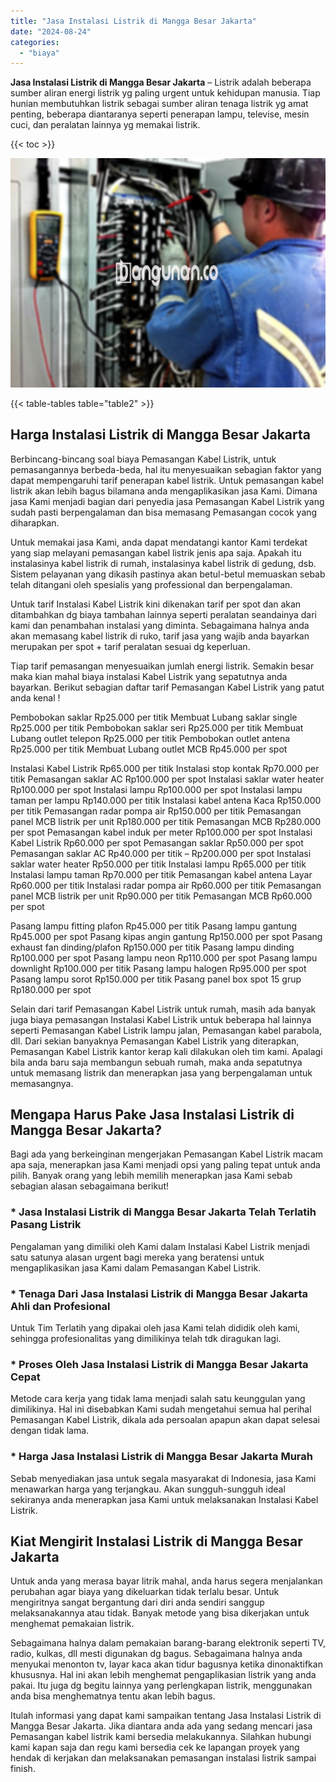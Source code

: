 ```yaml
---
title: "Jasa Instalasi Listrik di Mangga Besar Jakarta"
date: "2024-08-24"
categories: 
  - "biaya"
---
```


**Jasa Instalasi Listrik di Mangga Besar Jakarta** – Listrik adalah beberapa sumber aliran energi listrik yg paling urgent untuk kehidupan manusia. Tiap hunian membutuhkan listrik sebagai sumber aliran tenaga listrik yg amat penting, beberapa diantaranya seperti penerapan lampu, televise, mesin cuci, dan peralatan lainnya yg memakai listrik.

{{< toc >}}

![Jasa Instalasi Listrik di Mangga Besar Jakarta](/images/instalasi-listrik-murah24.png)

{{< table-tables table="table2" >}}

## Harga Instalasi Listrik di Mangga Besar Jakarta

Berbincang-bincang soal biaya Pemasangan Kabel Listrik, untuk pemasangannya berbeda-beda, hal itu menyesuaikan sebagian faktor yang dapat mempengaruhi tarif penerapan kabel listrik. Untuk pemasangan kabel listrik akan lebih bagus bilamana anda mengaplikasikan jasa Kami. Dimana jasa Kami menjadi bagian dari penyedia jasa Pemasangan Kabel Listrik yang sudah pasti berpengalaman dan bisa memasang Pemasangan cocok yang diharapkan.

Untuk memakai jasa Kami, anda dapat mendatangi kantor Kami terdekat yang siap melayani pemasangan kabel listrik jenis apa saja. Apakah itu instalasinya kabel listrik di rumah, instalasinya kabel listrik di gedung, dsb. Sistem pelayanan yang dikasih pastinya akan betul-betul memuaskan sebab telah ditangani oleh spesialis yang professional dan berpengalaman.

Untuk tarif Instalasi Kabel Listrik kini dikenakan tarif per spot dan akan ditambahkan dg biaya tambahan lainnya seperti peralatan seandainya dari kami dan penambahan instalasi yang diminta. Sebagaimana halnya anda akan memasang kabel listrik di ruko, tarif jasa yang wajib anda bayarkan merupakan per spot + tarif peralatan sesuai dg keperluan.

Tiap tarif pemasangan menyesuaikan jumlah energi listrik. Semakin besar maka kian mahal biaya instalasi Kabel Listrik yang sepatutnya anda bayarkan. Berikut sebagian daftar tarif Pemasangan Kabel Listrik yang patut anda kenal !

Pembobokan saklar Rp25.000 per titik Membuat Lubang saklar single Rp25.000 per titik Pembobokan saklar seri Rp25.000 per titik Membuat Lubang outlet telepon Rp25.000 per titik Pembobokan outlet antena Rp25.000 per titik Membuat Lubang outlet MCB Rp45.000 per spot

Instalasi Kabel Listrik Rp65.000 per titik Instalasi stop kontak Rp70.000 per titik Pemasangan saklar AC Rp100.000 per spot Instalasi saklar water heater Rp100.000 per spot Instalasi lampu Rp100.000 per spot Instalasi lampu taman per lampu Rp140.000 per titik Instalasi kabel antena Kaca Rp150.000 per titik Pemasangan radar pompa air Rp150.000 per titik Pemasangan panel MCB listrik per unit Rp180.000 per titik Pemasangan MCB Rp280.000 per spot Pemasangan kabel induk per meter Rp100.000 per spot Instalasi Kabel Listrik Rp60.000 per spot Pemasangan saklar Rp50.000 per spot Pemasangan saklar AC Rp40.000 per titik – Rp200.000 per spot Instalasi saklar water heater Rp50.000 per titik Instalasi lampu Rp65.000 per titik Instalasi lampu taman Rp70.000 per titik Pemasangan kabel antena Layar Rp60.000 per titik Instalasi radar pompa air Rp60.000 per titik Pemasangan panel MCB listrik per unit Rp90.000 per titik Pemasangan MCB Rp60.000 per spot

Pasang lampu fitting plafon Rp45.000 per titik Pasang lampu gantung Rp45.000 per spot Pasang kipas angin gantung Rp150.000 per spot Pasang exhaust fan dinding/plafon Rp150.000 per titik Pasang lampu dinding Rp100.000 per spot Pasang lampu neon Rp110.000 per spot Pasang lampu downlight Rp100.000 per titik Pasang lampu halogen Rp95.000 per spot Pasang lampu sorot Rp150.000 per titik Pasang panel box spot 15 grup Rp180.000 per spot

Selain dari tarif Pemasangan Kabel Listrik untuk rumah, masih ada banyak juga biaya pemasangan Instalasi Kabel Listrik untuk beberapa hal lainnya seperti Pemasangan Kabel Listrik lampu jalan, Pemasangan kabel parabola, dll. Dari sekian banyaknya Pemasangan Kabel Listrik yang diterapkan, Pemasangan Kabel Listrik kantor kerap kali dilakukan oleh tim kami. Apalagi bila anda baru saja membangun sebuah rumah, maka anda sepatutnya untuk memasang listrik dan menerapkan jasa yang berpengalaman untuk memasangnya.

## Mengapa Harus Pake Jasa Instalasi Listrik di Mangga Besar Jakarta?

Bagi ada yang berkeinginan mengerjakan Pemasangan Kabel Listrik macam apa saja, menerapkan jasa Kami menjadi opsi yang paling tepat untuk anda pilih. Banyak orang yang lebih memilih menerapkan jasa Kami sebab sebagian alasan sebagaimana berikut!

### \* Jasa Instalasi Listrik di Mangga Besar Jakarta Telah Terlatih Pasang Listrik

Pengalaman yang dimiliki oleh Kami dalam Instalasi Kabel Listrik menjadi satu satunya alasan urgent bagi mereka yang beratensi untuk mengaplikasikan jasa Kami dalam Pemasangan Kabel Listrik.

### \* Tenaga Dari Jasa Instalasi Listrik di Mangga Besar Jakarta Ahli dan Profesional

Untuk Tim Terlatih yang dipakai oleh jasa Kami telah dididik oleh kami, sehingga profesionalitas yang dimilikinya telah tdk diragukan lagi.

### \* Proses Oleh Jasa Instalasi Listrik di Mangga Besar Jakarta Cepat

Metode cara kerja yang tidak lama menjadi salah satu keunggulan yang dimilikinya. Hal ini disebabkan Kami sudah mengetahui semua hal perihal Pemasangan Kabel Listrik, dikala ada persoalan apapun akan dapat selesai dengan tidak lama.

### \* Harga Jasa Instalasi Listrik di Mangga Besar Jakarta Murah

Sebab menyediakan jasa untuk segala masyarakat di Indonesia, jasa Kami menawarkan harga yang terjangkau. Akan sungguh-sungguh ideal sekiranya anda menerapkan jasa Kami untuk melaksanakan Instalasi Kabel Listrik.

## Kiat Mengirit Instalasi Listrik di Mangga Besar Jakarta


Untuk anda yang merasa bayar litrik mahal, anda harus segera menjalankan perubahan agar biaya yang dikeluarkan tidak terlalu besar. Untuk mengiritnya sangat bergantung dari diri anda sendiri sanggup melaksanakannya atau tidak. Banyak metode yang bisa dikerjakan untuk menghemat pemakaian listrik.

Sebagaimana halnya dalam pemakaian barang-barang elektronik seperti TV, radio, kulkas, dll mesti digunakan dg bagus. Sebagaimana halnya anda menyukai menonton tv, layar kaca akan tidur bagusnya ketika dinonaktifkan khususnya. Hal ini akan lebih menghemat pengaplikasian listrik yang anda pakai. Itu juga dg begitu lainnya yang perlengkapan listrik, menggunakan anda bisa menghematnya tentu akan lebih bagus.

Itulah informasi yang dapat kami sampaikan tentang Jasa Instalasi Listrik di Mangga Besar Jakarta. Jika diantara anda ada yang sedang mencari jasa Pemasangan kabel listrik kami bersedia melakukannya. Silahkan hubungi kami kapan saja dan regu kami bersedia cek ke lapangan proyek yang hendak di kerjakan dan melaksanakan pemasangan instalasi listrik sampai finish.
